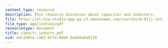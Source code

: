 ```yaml
---
content_type: resource
description: This resource discusses about capacitor and inductors.
file: https://ol-ocw-studio-app-qa.s3.amazonaws.com/courses/6-071j-introduction-to-electronics-signals-and-measurement-spring-2006/eac1995aca830cfd0de6bab60a8abf10_capactr_inductr.pdf
file_type: application/pdf
resourcetype: Document
title: capactr_inductr.pdf
uid: eac1995a-ca83-0cfd-0de6-bab60a8abf10
---
```

